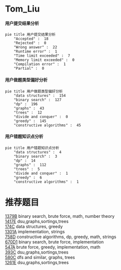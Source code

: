 # Tom_Liu

<!-- tabs:start -->



#### **用户提交结果分析**

```mermaid
pie title 用户提交结果分析
    "Accepted" :  18
    "Rejected" :  0
    "Wrong answer" :  22
    "Runtime error" :  1
    "Time limit exceeded" :  7
    "Memory limit exceeded" :  0
    "Compilation error" :  1
    "Partial" :  0
```

#### **用户做题类型偏好分析**

```mermaid
pie title 用户做题类型偏好分析
    "data structures" :  154
    "binary search" :  127
    "dp" :  196
    "graphs" :  43
    "trees" :  12
    "divide and conquer" :  0
    "greedy" :  145
    "constructive algorithms" :  45
```
#### **用户错题知识点分析**

```mermaid
pie title 用户错题知识点分析
    "data structures" :  4
    "binary search" :  3
    "dp" :  14
    "graphs" :  112
    "trees" :  5
    "divide and conquer" :  1
    "greedy" :  6
    "constructive algorithms" :  1
```



<!-- tabs:end -->
# 推荐题目
[1379B](https://codeforces.com/contest/1379/problem/B)		binary search,
                        brute force,
                        math,
                        number theory		  
[1417E](https://codeforces.com/contest/1417/problem/E)		dsu,graphs,sortings,trees		  
[174C](https://codeforces.com/contest/174/problem/C)		data structures,
                        greedy		  
[1301A](https://codeforces.com/contest/1301/problem/A)		implementation,
                        strings		  
[758D](https://codeforces.com/contest/758/problem/D)		constructive algorithms,
                        dp,
                        greedy,
                        math,
                        strings		  
[670D1](https://codeforces.com/contest/670D/problem/1)		binary search,
                        brute force,
                        implementation		  
[547A](https://codeforces.com/contest/547/problem/A)		brute force,
                        greedy,
                        implementation,
                        math		  
[393C](https://codeforces.com/contest/393/problem/C)		dsu,graphs,sortings,trees		  
[580C](https://codeforces.com/contest/580/problem/C)		dfs and similar,
                        graphs,
                        trees		  
[1261E](https://codeforces.com/contest/1261/problem/E)		dsu,graphs,sortings,trees		  
